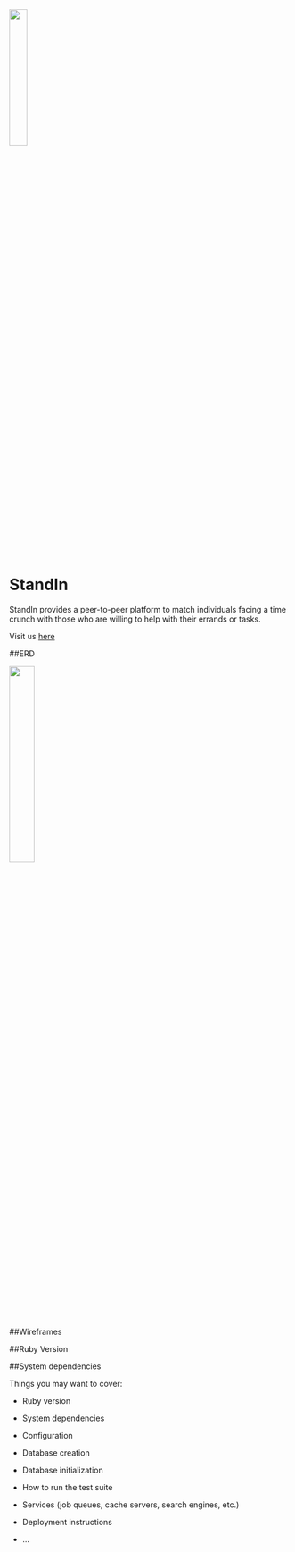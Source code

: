 <img src="https://i.imgur.com/sKUl26J.png" width="25%">

# StandIn

StandIn provides a peer-to-peer platform to match individuals facing a time crunch with those who are willing to help with their errands or tasks.

Visit us [here](https://standin-app.herokuapp.com/)

##ERD

<img src="https://i.imgur.com/rx8osfW.png" width="30%">


##Wireframes

##Ruby Version

##System dependencies



Things you may want to cover:

* Ruby version

* System dependencies

* Configuration

* Database creation

* Database initialization

* How to run the test suite

* Services (job queues, cache servers, search engines, etc.)

* Deployment instructions

* ...
